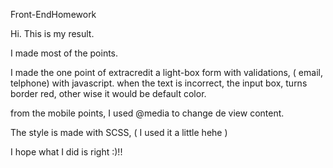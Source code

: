 Front-EndHomework

Hi.
This is my result.

I made most of the points.


I made the one point of extracredit a light-box form with validations, ( email, telphone) with javascript.
when the text is incorrect, the input box, turns border red, other wise it would be default color.

from the mobile points, I used  @media to change de view content.  

The style is made with SCSS, ( I used it a little hehe )


I hope what I did is right :)!!


